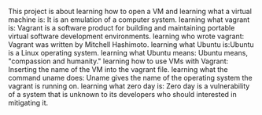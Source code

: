 This project is about learning how to open a VM and
  learning what a virtual machine is: It is an emulation of a computer system.
  learning what vagrant is: Vagrant is a software product for building and maintaining portable virtual software development environments.
  learning who wrote vagrant: Vagrant was written by Mitchell Hashimoto.
  learning what Ubuntu is:Ubuntu is a Linux operating system.
  learning what Ubuntu means: Ubuntu means, "compassion and humanity."
  learning how to use VMs with Vagrant: Inserting the name of the VM into the vagrant file.
  learning what the command uname does: Uname gives the name of the operating system the vagrant is running on.
  learning what zero day is: Zero day is a vulnerability of a system that is unknown to its developers who should interested in mitigating it.
